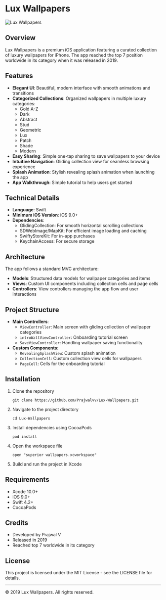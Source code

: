 # Lux Wallpapers

![Lux Wallpapers](https://github.com/Prajwalvv/Lux-Wallpapers/raw/main/superior%20wallpapers/Assets.xcassets/startLogo.imageset/startLogo.png)

## Overview
Lux Wallpapers is a premium iOS application featuring a curated collection of luxury wallpapers for iPhone. The app reached the top 7 position worldwide in its category when it was released in 2019.

## Features
- **Elegant UI**: Beautiful, modern interface with smooth animations and transitions
- **Categorized Collections**: Organized wallpapers in multiple luxury categories:
  - Gold A-Z
  - Dark
  - Abstract
  - Stud
  - Geometric
  - Lux
  - Patch
  - Shade
  - Modern
- **Easy Sharing**: Simple one-tap sharing to save wallpapers to your device
- **Intuitive Navigation**: Gliding collection view for seamless browsing experience
- **Splash Animation**: Stylish revealing splash animation when launching the app
- **App Walkthrough**: Simple tutorial to help users get started

## Technical Details
- **Language**: Swift
- **Minimum iOS Version**: iOS 9.0+
- **Dependencies**:
  - GlidingCollection: For smooth horizontal scrolling collections
  - SDWebImage/MapKit: For efficient image loading and caching
  - SwiftyStoreKit: For in-app purchases
  - KeychainAccess: For secure storage

## Architecture
The app follows a standard MVC architecture:
- **Models**: Structured data models for wallpaper categories and items
- **Views**: Custom UI components including collection cells and page cells
- **Controllers**: View controllers managing the app flow and user interactions

## Project Structure
- **Main Controllers**:
  - `ViewController`: Main screen with gliding collection of wallpaper categories
  - `introWallViewController`: Onboarding tutorial screen
  - `SaveViewController`: Handling wallpaper saving functionality
- **Custom Components**:
  - `RevealingSplashView`: Custom splash animation
  - `CollectionCell`: Custom collection view cells for wallpapers
  - `PageCell`: Cells for the onboarding tutorial

## Installation
1. Clone the repository
   ```
   git clone https://github.com/Prajwalvv/Lux-Wallpapers.git
   ```
2. Navigate to the project directory
   ```
   cd Lux-Wallpapers
   ```
3. Install dependencies using CocoaPods
   ```
   pod install
   ```
4. Open the workspace file
   ```
   open "superior wallpapers.xcworkspace"
   ```
5. Build and run the project in Xcode

## Requirements
- Xcode 10.0+
- iOS 9.0+
- Swift 4.2+
- CocoaPods

## Credits
- Developed by Prajwal V
- Released in 2019
- Reached top 7 worldwide in its category

## License
This project is licensed under the MIT License - see the LICENSE file for details.

---

© 2019 Lux Wallpapers. All rights reserved.

